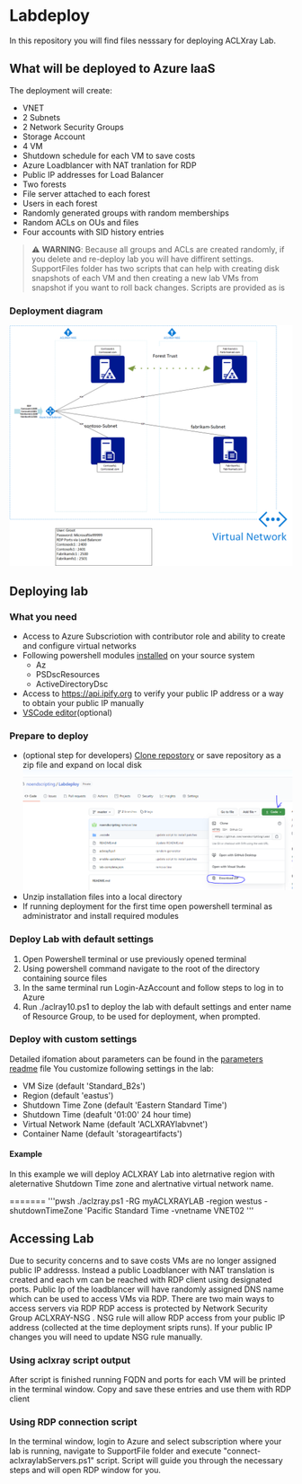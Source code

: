 # Labdeploy

In this repository you will find files nesssary for deploying ACLXray Lab.

## What will be deployed to Azure IaaS

The deployment will create:

* VNET
* 2 Subnets
* 2 Network Security Groups
* Storage Account
* 4 VM
* Shutdown schedule for each VM to save costs
* Azure Loadblancer with NAT tranlation for RDP
* Public IP addresses for Load Balancer
* Two forests
* File server attached to each forest
* Users in each forest
* Randomly generated groups with random memberships
* Random ACLs on OUs and files  
* Four accounts with SID history entries

> :warning: **WARNING**: Because all groups and ACLs are created randomly, if you delete and re-deploy lab you will have diffirent settings. SupportFiles folder has two scripts that can help with creating disk snapshots of each VM and then creating a new lab VMs from snapshot if you want to roll back changes. Scripts are provided as is

### Deployment diagram

![Lab Diagram](/SupportFiles/labdiagram.png)

## Deploying lab

### What you need

* Access to Azure Subscriotion with contributor role and ability to create and configure virtual networks
* Following powershell modules [installed](https://docs.microsoft.com/en-us/powershell/scripting/developer/module/installing-a-powershell-module?view=powershell-7) on your source system
  * Az
  * PSDscResources
  * ActiveDirectoryDsc
* Access to https://api.ipify.org to verify your public IP address or a way to obtain your public IP manually
* [VSCode editor](https://code.visualstudio.com/)(optional)

### Prepare to deploy

* (optional step for developers) [Clone repostory](https://www.howtogeek.com/451360/how-to-clone-a-github-repository/) or save repository as a zip file and expand on local disk ![dowload repository content as zip](/SupportFiles/DownloadRepo.PNG)
* Unzip installation files into a local directory
* If running deployment for the first time open powershell terminal as administrator and install required modules

### Deploy Lab with default settings

1. Open Powershell terminal or use previously opened terminal
2. Using powershell command navigate to the root of the directory containing source files
3. In the same terminal run Login-AzAccount and follow steps to log in to Azure  
4. Run ./aclray10.ps1 to deploy the lab with default settings and enter name of Resource Group, to be used for deployment, when prompted.

### Deploy with custom settings

Detailed ifomation about parameters can be  found in the [parameters readme](SupportFiles/PARAMETERS.md) file
You customize following settings in the lab:

* VM Size (default 'Standard_B2s')
* Region  (default 'eastus')
* Shutdown Time Zone (default 'Eastern Standard Time')
* Shutdown Time (deafult '01:00' 24 hour time)
* Virtual Network Name (default 'ACLXRAYlabvnet')
* Container Name (default 'storageartifacts')

#### Example

In this example we will deploy ACLXRAY Lab into aletrnative region with aleternative Shutdown Time zone and alertnative virtual network name.

=======
'''pwsh
./aclzray.ps1 -RG myACLXRAYLAB -region westus -shutdownTimeZone 'Pacific Standard Time -vnetname VNET02
'''

## Accessing Lab

Due to security concerns and to save costs VMs are no longer assigned public IP addresss. Instead a public Loadblancer with NAT translation is created and each vm can be reached with RDP client using designated ports. Public Ip of the loadblancer will have randomly assigned DNS name which can be used to access VMs via RDP. There are two main ways to access servers via RDP
RDP access is protected by Network Security Group ACLXRAY-NSG . NSG rule will allow RDP access from your public IP address (collected at the time deployment sripts runs). If your public IP changes you will need to update NSG rule manually.

### Using aclxray script output

After script is finished running FQDN and ports for each VM will be printed in the terminal window. Copy and save these entries and use them with RDP client

### Using RDP connection script

In the terminal window, login to Azure and select subscription where your lab is running, navigate to SupportFile folder and execute "connect-aclxraylabServers.ps1" script. Script will guide you through the necessary steps and will open RDP window for you.
